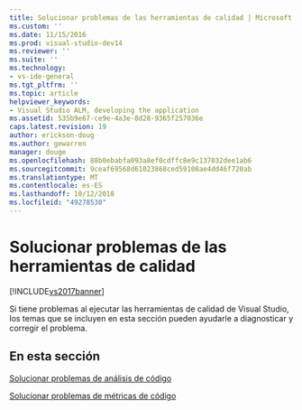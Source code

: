```yaml
---
title: Solucionar problemas de las herramientas de calidad | Microsoft Docs
ms.custom: ''
ms.date: 11/15/2016
ms.prod: visual-studio-dev14
ms.reviewer: ''
ms.suite: ''
ms.technology:
- vs-ide-general
ms.tgt_pltfrm: ''
ms.topic: article
helpviewer_keywords:
- Visual Studio ALM, developing the application
ms.assetid: 535b9e67-ce9e-4a3e-8d28-9365f257036e
caps.latest.revision: 19
author: erickson-doug
ms.author: gewarren
manager: douge
ms.openlocfilehash: 88b0ebabfa093a8ef0cdffc8e9c137032dee1ab6
ms.sourcegitcommit: 9ceaf69568d61023868ced59108ae4dd46f720ab
ms.translationtype: MT
ms.contentlocale: es-ES
ms.lasthandoff: 10/12/2018
ms.locfileid: "49278530"
---
```

# <a name="troubleshooting-quality-tools"></a>Solucionar problemas de las herramientas de calidad
[!INCLUDE[vs2017banner](../includes/vs2017banner.md)]

Si tiene problemas al ejecutar las herramientas de calidad de Visual Studio, los temas que se incluyen en esta sección pueden ayudarle a diagnosticar y corregir el problema.  
  
## <a name="in-this-section"></a>En esta sección  
 [Solucionar problemas de análisis de código](../code-quality/troubleshooting-code-analysis-issues.md)  
  
 [Solucionar problemas de métricas de código](../code-quality/troubleshooting-code-metrics-issues.md)




